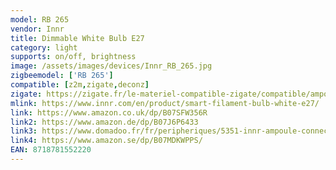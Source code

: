 ```yaml
---
model: RB 265
vendor: Innr
title: Dimmable White Bulb E27
category: light
supports: on/off, brightness
image: /assets/images/devices/Innr_RB_265.jpg
zigbeemodel: ['RB 265']
compatible: [z2m,zigate,deconz]
zigate: https://zigate.fr/le-materiel-compatible-zigate/compatible/ampoulee27innrblanc
mlink: https://www.innr.com/en/product/smart-filament-bulb-white-e27/
link: https://www.amazon.co.uk/dp/B07SFW356R
link2: https://www.amazon.de/dp/B07J6P6433
link3: https://www.domadoo.fr/fr/peripheriques/5351-innr-ampoule-connectee-type-e27-zigbee-30-pack-de-3-ampoules-blanc-chaud-2700k-8718781552244.html
link4: https://www.amazon.se/dp/B07MDKWPPS/
EAN: 8718781552220
---
```


